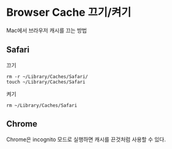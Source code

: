 # Browser Cache 끄기/켜기

Mac에서 브라우저 캐시를 끄는 방법

## Safari

끄기

    rm -r ~/Library/Caches/Safari/
    touch ~/Library/Caches/Safari

켜기

    rm ~/Library/Caches/Safari

## Chrome

Chrome은 incognito 모드로 실행하면 캐시를 끈것처럼 사용할 수 있다.
